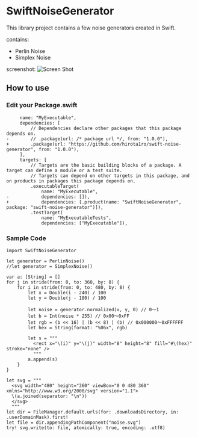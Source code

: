 # SwiftNoiseGenerator

This library project contains a few noise generators created in Swift.

contains:
- Perlin Noise
- Simplex Noise

screenshot:
![Screen Shot](https://user-images.githubusercontent.com/45020018/142364405-c124ac84-77c3-454b-9bcb-25dad3d2f97b.png)

## How to use

### Edit your Package.swift

```
     name: "MyExecutable",
     dependencies: [
         // Dependencies declare other packages that this package depends on.
-        // .package(url: /* package url */, from: "1.0.0"),
+        .package(url: "https://github.com/hirota1ro/swift-noise-generator", from: "1.0.0"),
     ],
     targets: [
         // Targets are the basic building blocks of a package. A target can define a module or a test suite.
         // Targets can depend on other targets in this package, and on products in packages this package depends on.
         .executableTarget(
             name: "MyExecutable",
-            dependencies: []),
+            dependencies: [.product(name: "SwiftNoiseGenerator", package: "swift-noise-generator")]),
         .testTarget(
             name: "MyExecutableTests",
             dependencies: ["MyExecutable"]),
```

### Sample Code

```
import SwiftNoiseGenerator

let generator = PerlinNoise()
//let generator = SimplexNoise()

var a: [String] = []
for j in stride(from: 0, to: 360, by: 8) {
    for i in stride(from: 0, to: 480, by: 8) {
        let x = Double(i - 240) / 100
        let y = Double(j - 180) / 100

        let noise = generator.normalized(x, y, 0) // 0〜1
        let b = Int(noise * 255) // 0x00〜0xFF
        let rgb = (b << 16) | (b << 8) | (b) // 0x000000〜0xFFFFFF
        let hex = String(format: "%06x", rgb)

        let s = """
          <rect x="\(i)" y="\(j)" width="8" height="8" fill="#\(hex)" stroke="none" />
          """
        a.append(s)
    }
}

let svg = """
  <svg width="480" height="360" viewBox="0 0 480 360" xmlns="http://www.w3.org/2000/svg" version="1.1">
  \(a.joined(separator: "\n"))
  </svg>
  """
let dir = FileManager.default.urls(for: .downloadsDirectory, in: .userDomainMask).first!
let file = dir.appendingPathComponent("noise.svg")
try! svg.write(to: file, atomically: true, encoding: .utf8)
```
